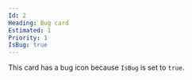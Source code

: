 ```yaml
---
Id: 2
Heading: Bug card
Estimated: 1
Priority: 1
IsBug: true
---
```

This card has a bug icon because `IsBug` is set to `true`.